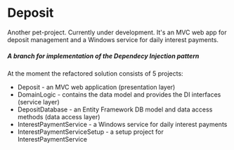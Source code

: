 # Deposit
Another pet-project. Currently under development. It's an MVC web app for deposit management and a Windows service for daily interest payments.

##### A branch for implementation of the Dependecy Injection pattern 

At the moment the refactored solution consists of 5 projects:
* Deposit - an MVC web application (presentation layer)
* DomainLogic - contains the data model and provides the DI interfaces (service layer)
* DepositDatabase - an Entity Framework DB model and data access methods (data access layer)
* InterestPaymentService - a Windows service for daily interest payments
* InterestPaymentServiceSetup - a setup project for InterestPaymentService
